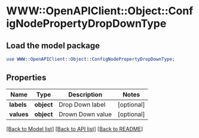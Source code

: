 # WWW::OpenAPIClient::Object::ConfigNodePropertyDropDownType

## Load the model package
```perl
use WWW::OpenAPIClient::Object::ConfigNodePropertyDropDownType;
```

## Properties
Name | Type | Description | Notes
------------ | ------------- | ------------- | -------------
**labels** | **object** | Drop Down label | [optional] 
**values** | **object** | Drown Down value | [optional] 

[[Back to Model list]](../README.md#documentation-for-models) [[Back to API list]](../README.md#documentation-for-api-endpoints) [[Back to README]](../README.md)


